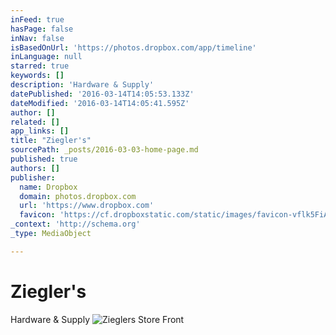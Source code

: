 ```yaml
---
inFeed: true
hasPage: false
inNav: false
isBasedOnUrl: 'https://photos.dropbox.com/app/timeline'
inLanguage: null
starred: true
keywords: []
description: 'Hardware & Supply'
datePublished: '2016-03-14T14:05:53.133Z'
dateModified: '2016-03-14T14:05:41.595Z'
author: []
related: []
app_links: []
title: "Ziegler's"
sourcePath: _posts/2016-03-03-home-page.md
published: true
authors: []
publisher:
  name: Dropbox
  domain: photos.dropbox.com
  url: 'https://www.dropbox.com'
  favicon: 'https://cf.dropboxstatic.com/static/images/favicon-vflk5FiAC.ico'
_context: 'http://schema.org'
_type: MediaObject

---
```

# Ziegler's

Hardware & Supply
![Zieglers Store Front](https://the-grid-user-content.s3-us-west-2.amazonaws.com/dff09a7c-98ee-45de-b5d9-459a6ada1ab9.jpg)